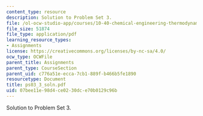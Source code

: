 ```yaml
---
content_type: resource
description: Solution to Problem Set 3.
file: /ol-ocw-studio-app/courses/10-40-chemical-engineering-thermodynamics-fall-2003/07bee11e98d4ce0230dce70b0129c96b_ps03_3_soln.pdf
file_size: 51874
file_type: application/pdf
learning_resource_types:
- Assignments
license: https://creativecommons.org/licenses/by-nc-sa/4.0/
ocw_type: OCWFile
parent_title: Assignments
parent_type: CourseSection
parent_uid: c776a51e-ecca-7cb1-889f-b466b5fe1890
resourcetype: Document
title: ps03_3_soln.pdf
uid: 07bee11e-98d4-ce02-30dc-e70b0129c96b
---
```

Solution to Problem Set 3.